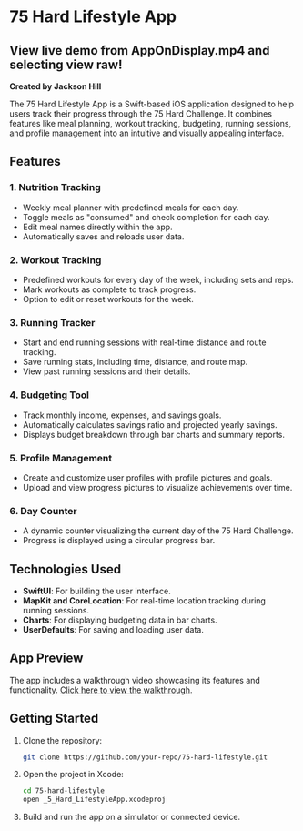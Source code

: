 # 75 Hard Lifestyle App

## View live demo from AppOnDisplay.mp4 and selecting view raw!

**Created by Jackson Hill**

The 75 Hard Lifestyle App is a Swift-based iOS application designed to help users track their progress through the 75 Hard Challenge. It combines features like meal planning, workout tracking, budgeting, running sessions, and profile management into an intuitive and visually appealing interface.

## Features

### 1. **Nutrition Tracking**
- Weekly meal planner with predefined meals for each day.
- Toggle meals as "consumed" and check completion for each day.
- Edit meal names directly within the app.
- Automatically saves and reloads user data.

### 2. **Workout Tracking**
- Predefined workouts for every day of the week, including sets and reps.
- Mark workouts as complete to track progress.
- Option to edit or reset workouts for the week.

### 3. **Running Tracker**
- Start and end running sessions with real-time distance and route tracking.
- Save running stats, including time, distance, and route map.
- View past running sessions and their details.

### 4. **Budgeting Tool**
- Track monthly income, expenses, and savings goals.
- Automatically calculates savings ratio and projected yearly savings.
- Displays budget breakdown through bar charts and summary reports.

### 5. **Profile Management**
- Create and customize user profiles with profile pictures and goals.
- Upload and view progress pictures to visualize achievements over time.

### 6. **Day Counter**
- A dynamic counter visualizing the current day of the 75 Hard Challenge.
- Progress is displayed using a circular progress bar.

## Technologies Used
- **SwiftUI**: For building the user interface.
- **MapKit and CoreLocation**: For real-time location tracking during running sessions.
- **Charts**: For displaying budgeting data in bar charts.
- **UserDefaults**: For saving and loading user data.

## App Preview
The app includes a walkthrough video showcasing its features and functionality. [Click here to view the walkthrough](./AppOnDisplay.mp4).

## Getting Started
1. Clone the repository:
   ```bash
   git clone https://github.com/your-repo/75-hard-lifestyle.git
   ```
2. Open the project in Xcode:
   ```bash
   cd 75-hard-lifestyle
   open _5_Hard_LifestyleApp.xcodeproj
   ```
3. Build and run the app on a simulator or connected device.
